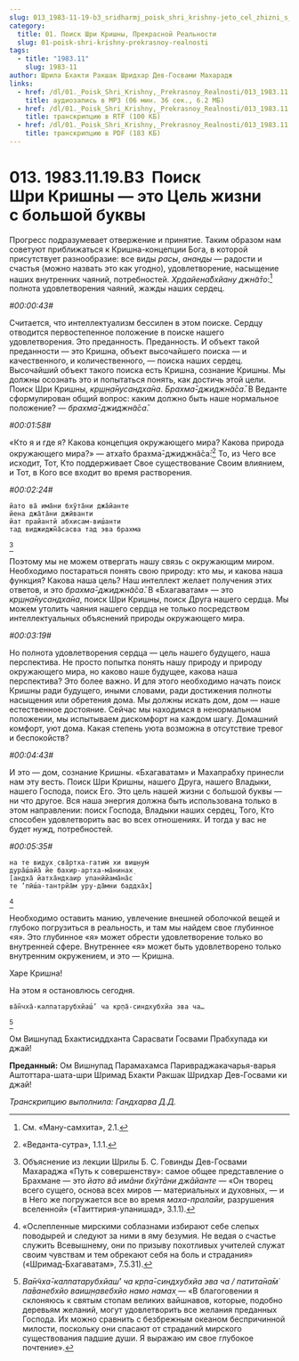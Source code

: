 ```yaml
---
slug: 013_1983-11-19-b3_sridharmj_poisk_shri_krishny-jeto_cel_zhizni_s_bolshoj_bukvy
category:
  title: 01. Поиск Шри Кришны, Прекрасной Реальности
  slug: 01-poisk-shri-krishny-prekrasnoy-realnosti
tags:
  - title: "1983.11"
    slug: 1983-11
author: Шрила Бхакти Ракшак Шридхар Дев-Госвами Махарадж
links:
  - href: /dl/01._Poisk_Shri_Krishny,_Prekrasnoy_Realnosti/013_1983.11.19.B3_SridharMj_Poisk_Shri_Krishny--jeto_Cel_zhizni_s_bolshoj_bukvy.mp3
    title: аудиозапись в MP3 (06 мин. 36 сек., 6.2 МБ)
  - href: /dl/01._Poisk_Shri_Krishny,_Prekrasnoy_Realnosti/013_1983.11.19.B3_SridharMj_Poisk_Shri_Krishny--jeto_Cel_zhizni_s_bolshoj_bukvy.rtf
    title: транскрипцию в RTF (100 КБ)
  - href: /dl/01._Poisk_Shri_Krishny,_Prekrasnoy_Realnosti/013_1983.11.19.B3_SridharMj_Poisk_Shri_Krishny--jeto_Cel_zhizni_s_bolshoj_bukvy.pdf
    title: транскрипцию в PDF (183 КБ)
---
```


# 013. 1983.11.19.B3  Поиск Шри Кришны — это Цель жизни с большой буквы

Прогресс подразумевает отвержение и принятие. Таким образом нам советуют приближаться к Кришна-концепции Бога, в которой присутствует разнообразие: все виды *расы*, *ананды* — радости и счастья (можно назвать это как угодно), удовлетворение, насыщение наших внутренних чаяний, потребностей. *Хр̣дайена̄бхйану джн̃а̄то*:[^_ftn1] полнота удовлетворения чаяний, жажды наших сердец.

*#00:00:43#*

Считается, что интеллектуализм бессилен в этом поиске. Сердцу отводится первостепенное положение в поиске нашего удовлетворения. Это преданность. Преданность. И объект такой преданности — это Кришна, объект высочайшего поиска — и качественного, и количественного, — поиска наших сердец. Высочайший объект такого поиска есть Кришна, сознание Кришны. Мы должны осознать это и попытаться понять, как достичь этой цели. Поиск Шри Кришны, *кр̣ш̣н̣а̄нусандха̄на*. *Брахма̄-джиджн̃а̄са̄*. В Веданте сформулирован общий вопрос: каким должно быть наше нормальное положение? — *брахма̄-джиджн̃а̄са̄*.

*#00:01:58#*

«Кто я и где я? Какова концепция окружающего мира? Какова природа окружающего мира?» — атха̄то брахма̄-джиджн̃а̄са̄:[^_ftn2] То, из Чего все исходит, Тот, Кто поддерживает Свое существование Своим влиянием, и Тот, в Кого все входит во время растворения.

*#00:02:24#*

    йато ва̄ има̄ни бхӯта̄ни джа̄йанте
    йена джа̄та̄ни джӣванти
    йат прайантй абхисам-виш́анти
    тад виджиджн̃а̄сасва тад эва брахма
[^_ftn3]

Поэтому мы не можем отвергать нашу связь с окружающим миром. Необходимо постараться понять свою природу: кто мы, и какова наша функция? Какова наша цель? Наш интеллект желает получения этих ответов, и это *брахма̄-джиджн̃а̄са̄*. В «Бхагаватам» — это *кр̣ш̣н̣а̄нусандха̄на*, поиск Шри Кришны, поиск Друга нашего сердца. Мы можем утолить чаяния нашего сердца не только посредством интеллектуальных объяснений природы окружающего мира.

*#00:03:19#*

Но полнота удовлетворения сердца — цель нашего будущего, наша перспектива. Не просто попытка понять нашу природу и природу окружающего мира, но каково наше будущее, какова наша перспектива? Это более важно. И для этого необходимо начать поиск Кришны ради будущего, иными словами, ради достижения полноты насыщения или обретения дома. Мы должны искать дом, дом — наше естественное достояние. Сейчас мы находимся в ненормальном положении, мы испытываем дискомфорт на каждом шагу. Домашний комфорт, уют дома. Какая степень уюта возможна в отсутствие тревог и беспокойств?

*#00:04:43#*

И это — дом, сознание Кришны. «Бхагаватам» и Махапрабху принесли нам эту весть. Поиск Шри Кришны, нашего Друга, нашего Владыки, нашего Господа, поиск Его. Это цель нашей жизни с большой буквы — ни что другое. Вся наша энергия должна быть использована только в этом направлении: поиск Господа, Владыки наших сердец, Того, Кто способен удовлетворить вас во всех отношениях. И тогда у вас не будет нужд, потребностей.

*#00:05:35#*

    на те видух̣ сва̄ртха-гатим̇ хи виш̣н̣ум̇
    дура̄ш́айа̄ йе бахир-артха-ма̄нинах̣
    [андха̄ йатха̄ндхаир упанӣйама̄на̄с
    те ’пӣш́а-тантрйа̄м уру-да̄мни баддха̄х̣]
[^_ftn4]

Необходимо оставить манию, увлечение внешней оболочкой вещей и глубоко погрузиться в реальность, и там мы найдем свое глубинное «я». Это глубинное «я» может обрести удовлетворение только во внутренней сфере. Внутреннее «я» может быть удовлетворено только внутренним окружением, и это — Кришна.

Харе Кришна!

На этом я остановлюсь сегодня.

    ва̄н̃чха̄-калпатарубхйаш́’ ча кр̣па̄-синдхубхйа эва ча…
[^_ftn5]

Ом Вишнупад Бхактисиддханта Сарасвати Госвами Прабхупада ки джай!

**Преданный:** Ом Вишнупад Парамахамса Паривраджакачарья-варья Аштоттара-шата-шри Шримад Бхакти Ракшак Шридхар Дев-Госвами ки джай!

*Транскрипцию выполнила: Гандхарва Д.Д.*



[^_ftn1]: См. «Ману-самхита», 2.1.

[^_ftn2]: «Веданта-сутра», 1.1.1.

[^_ftn3]: Объяснение из лекции Шрилы Б. С. Говинды Дев-Госвами Махараджа «Путь к совершенству»: самое общее представление о Брахмане — это *йато вā имāни бхӯтāни джāйанте* — «Он творец всего сущего, основа всех миров — материальных и духовных, — и в Него же погружается все во время *маха-пралайи*, разрушения вселенной» («Таиттирия-упанишад», 3.1.1).

[^_ftn4]: «Ослепленные мирскими соблазнами избирают себе слепых поводырей и следуют за ними в яму безумия. Не ведая о счастье служить Всевышнему, они по призыву похотливых учителей служат своим чувствам и тем обрекают себя на боль и страдания» («Шримад-Бхагаватам», 7.5.31).

[^_ftn5]: *Ва̄н̃чха̄-калпатарубхйаш́’ ча кр̣па̄-синдхубхйа эва ча / патита̄на̄м̇ па̄ванебхйо ваиш̣н̣авебхйо намо намах̣* — «В благоговении я склоняюсь к святым стопам великих вайшнавов, которые, подобно деревьям желаний, могут удовлетворить все желания преданных Господа. Их можно сравнить с безбрежным океаном беспричинной милости, поскольку они спасают от страданий мирского существования падшие души. Я выражаю им свое глубокое почтение».

